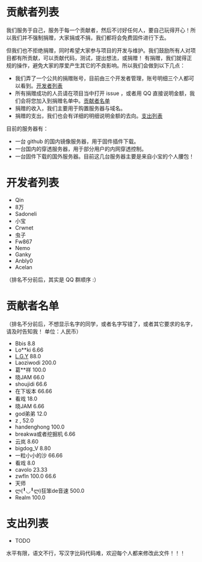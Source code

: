 贡献者列表
==========
我们服务于自己，服务于每一个贡献者，然后不讨好任何人，要自己玩得开心！所以我们并不强制捐赠，大家捐或不捐，我们都将会免费固件进行下去。

但我们也不拒绝捐赠，同时希望大家参与项目的开发与维护。我们鼓励所有人对项目都有所贡献，可以贡献代码，测试，提出想法，或捐赠！
有捐赠，我们就得正规的操作，避免大家的厚爱产生其它的不良影响。所以我们会做到以下几点：

* 我们弄了一个公共的捐赠账号，目前由三个开发者管理，账号明细三个人都可以看到。[开发者列表](#开发者列表)
* 所有捐赠成功的人员请在项目当中打开 issue ，或者用 QQ 直接说明金额，我们会将您加入到捐赠名单中。[贡献者名单](#贡献者名单)
* 捐赠的收入，我们主要用于购置服务器与域名。
* 捐赠的支出，我们也会有详细的明细说明金额的去向。[支出列表](#支出列表)

目前的服务器有：
* 一台 github 的国内镜像服务器，用于固件插件下载。
* 一台国内的穿透服务器，用于部分用户的内网穿透控制。
* 一台固件下载的国外服务器。目前这几台服务器主要是来自小宝的个人腰包！

开发者列表
==========

* Qin
* 8万
* Sadoneli
* 小宝
* Crwnet
* 虫子
* Fw867
* Nemo
* Ganky
* Anbly0
* Acelan

（排名不分前后，其实是 QQ 群顺序 :）

贡献者名单
========

（排名不分前后，不想显示名字的同学，或者名字写错了，或者其它要求的名字，请及时告知我！ 单位：人民币）

* Bbis 8.8
* Lo**ki 6.66
* [L.G.Y](https://twitter.com/lingaoyi) 88.0
* Laoziwodi 200.0
* 葛**祥 100.0
* 晓JAM 66.0
* shoujidi 66.6
* 在下坂本 66.66
* 看戏 18.0
* 晓JAM 6.66
* god弟弟 12.0
* z  , 52.0
* handenghong 100.0
* breakwa或者挖掘机 6.66
* 云岚 8.60
* bigdog_V 8.80
* 一粒小小的沙 66.66
* 看戏 8.0
* cavolo 23.33
* zwfln 100.0 66.6
* 天师
* ლ(╹◡╹ლ)狂笨de音速   500.0
* Realm 100.0

支出列表
========

* TODO

水平有限，语文不行，写汉字比码代码难，欢迎每个人都来修改此文件！！！
